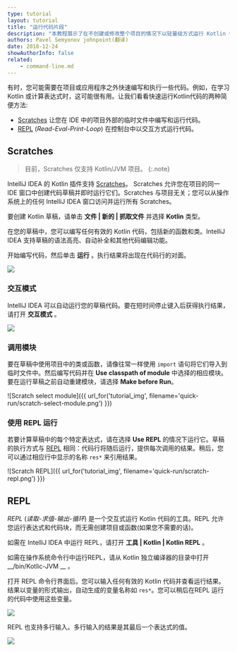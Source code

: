 ```yaml
---
type: tutorial
layout: tutorial
title: "运行代码片段"
description: "本教程展示了在不创建或修改整个项目的情况下以轻量级方式运行 Kotlin 代码片段的方法。"
authors: Pavel Semyonov johnpoint(翻译)
date: 2018-12-24
showAuthorInfo: false
related:
    - command-line.md
---
```


有时，您可能需要在项目或应用程序之外快速编写和执行一些代码。例如，在学习 Kotlin 或计算表达式时，这可能很有用。让我们看看快速运行Kotlin代码的两种简便方法:
* [Scratches](#scratches) 让您在 IDE 中的项目外部的临时文件中编写和运行代码。
* [REPL](#repl) (_Read-Eval-Print-Loop_) 在控制台中以交互方式运行代码。     


## Scratches

> 目前，Scratches 仅支持 Kotlin/JVM 项目。
{:.note}

IntelliJ IDEA 的 Kotlin 插件支持 [Scratches](https://www.jetbrains.com/help/idea/scratches.html)。 Scratches 允许您在项目的同一 IDE 窗口中创建代码草稿并即时运行它们。Scratches 与项目无关；您可以从操作系统上的任何 IntelliJ IDEA 窗口访问并运行所有 Scratches。

要创建 Kotlin 草稿，请单击 __文件 \| 新的 \| 抓取文件__ 并选择 __Kotlin__ 类型。

在您的草稿中，您可以编写任何有效的 Kotlin 代码，包括新的函数和类。IntelliJ IDEA 支持草稿的语法高亮、自动补全和其他代码编辑功能。

开始编写代码，然后单击 __运行__ 。执行结果将出现在代码行的对面。

<div style="display: flex; align-items: center; margin-bottom: 10px;">
    <img
    src="{{ url_for('asset', path='images/tutorials/quick-run/scratch-run.png') }}"
    data-gif-src="{{ url_for('asset', path='images/tutorials/quick-run/scratch-run.gif') }}"
    class="gif-image">
</div>

### 交互模式

IntelliJ IDEA 可以自动运行您的草稿代码。要在短时间停止键入后获得执行结果，请打开 __交互模式__ 。

<div style="display: flex; align-items: center; margin-bottom: 10px;">
    <img
    src="{{ url_for('asset', path='images/tutorials/quick-run/scratch-interactive.png') }}"
    data-gif-src="{{ url_for('asset', path='images/tutorials/quick-run/scratch-interactive.gif') }}"
    class="gif-image">
</div>

### 调用模块

要在草稿中使用项目中的类或函数，请像往常一样使用 `import` 语句将它们导入到临时文件中。然后编写代码并在 __Use classpath of module__ 中选择的相应模块。要在运行草稿之前自动重建模块，请选择 __Make before Run__。

![Scratch select module]({{ url_for('tutorial_img', filename='quick-run/scratch-select-module.png') }})

### 使用 REPL 运行

若要计算草稿中的每个特定表达式，请在选择 __Use REPL__ 的情况下运行它。草稿的执行方式与 [REPL](#repl) 相同：代码行将随后运行，提供每次调用的结果。稍后，您可以通过相应行中显示的名称 `res*` 来引用结果。

![Scratch REPL]({{ url_for('tutorial_img', filename='quick-run/scratch-repl.png') }})

## REPL

_REPL_ (_读取-求值-输出-循环_) 是一个交互式运行 Kotlin 代码的工具。REPL 允许您运行表达式和代码块，而无需创建项目或函数(如果您不需要的话)。

如需在 IntelliJ IDEA 中运行 REPL，请打开 __工具 \| Kotlin \| Kotlin REPL__ 。

如需在操作系统命令行中运行REPL，请从 Kotlin 独立编译器的目录中打开 __/bin/Kotlic-JVM __ 。

打开 REPL 命令行界面后。您可以输入任何有效的 Kotlin 代码并查看运行结果。结果以变量的形式输出，自动生成的变量名称如 `res*`。您可以稍后在REPL 运行的代码中使用这些变量。

<div style="display: flex; align-items: center; margin-bottom: 10px;">
    <img
    src="{{ url_for('asset', path='images/tutorials/quick-run/repl-run.png') }}"
    data-gif-src="{{ url_for('asset', path='images/tutorials/quick-run/repl-run.gif') }}"
    class="gif-image">
</div>

REPL 也支持多行输入。多行输入的结果是其最后一个表达式的值。

<div style="display: flex; align-items: center; margin-bottom: 10px;">
    <img
    src="{{ url_for('asset', path='images/tutorials/quick-run/repl-multi-line.png') }}"
    data-gif-src="{{ url_for('asset', path='images/tutorials/quick-run/repl-multi-line.gif') }}"
    class="gif-image">
</div>
